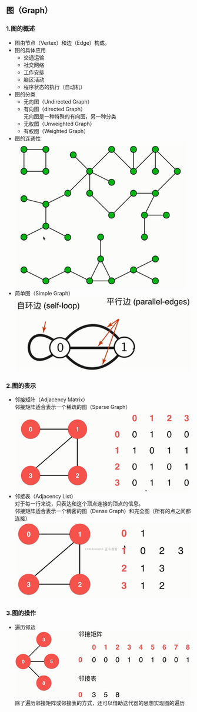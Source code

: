 ## 图（Graph）

### 1.图的概述
- 图由节点（Vertex）和边（Edge）构成。
- 图的具体应用
    - 交通运输
    - 社交网络
    - 工作安排
    - 脑区活动
    - 程序状态的执行（自动机）
- 图的分类
    - 无向图（Undirected Graph）
    - 有向图（directed Graph）  
  无向图是一种特殊的有向图，另一种分类
    - 无权图（Unweighted Graph）
    - 有权图（Weighted Graph）
- 图的连通性  
![](https://raw.githubusercontent.com/Daffupman/markdown-img/master/20190718192901.png)
- 简单图（Simple Graph）  
![](https://raw.githubusercontent.com/Daffupman/markdown-img/master/20190718193005.png)

### 2.图的表示
- 邻接矩阵（Adjacency Matrix）  
邻接矩阵适合表示一个稀疏的图（Sparse Graph）
![](https://raw.githubusercontent.com/Daffupman/markdown-img/master/20190718193727.png)
- 邻接表（Adjacency List）  
对于每一行来说，只表达和这个顶点连接的顶点的信息。  
邻接矩阵适合表示一个稠密的图（Dense Graph）和完全图（所有的点之间都连接）
![](https://raw.githubusercontent.com/Daffupman/markdown-img/master/20190718194021.png)

### 3.图的操作
- 遍历邻边  
![](https://raw.githubusercontent.com/Daffupman/markdown-img/master/20190718202718.png)
除了遍历邻接矩阵或邻接表的方式，还可以借助迭代器的思想实现图的遍历